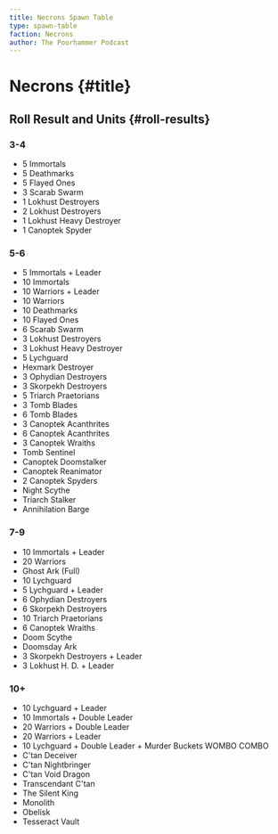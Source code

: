 ```yaml
---
title: Necrons Spawn Table
type: spawn-table
faction: Necrons
author: The Poorhammer Podcast
---
```


# Necrons {#title}

## Roll Result and Units {#roll-results}

### 3-4

  - 5 Immortals
  - 5 Deathmarks
  - 5 Flayed Ones
  - 3 Scarab Swarm
  - 1 Lokhust Destroyers
  - 2 Lokhust Destroyers
  - 1 Lokhust Heavy Destroyer
  - 1 Canoptek Spyder

### 5-6

  - 5 Immortals + Leader
  - 10 Immortals
  - 10 Warriors + Leader
  - 10 Warriors
  - 10 Deathmarks
  - 10 Flayed Ones
  - 6 Scarab Swarm
  - 3 Lokhust Destroyers
  - 3 Lokhust Heavy Destroyer
  - 5 Lychguard
  - Hexmark Destroyer
  - 3 Ophydian Destroyers
  - 3 Skorpekh Destroyers
  - 5 Triarch Praetorians
  - 3 Tomb Blades
  - 6 Tomb Blades
  - 3 Canoptek Acanthrites
  - 6 Canoptek Acanthrites
  - 3 Canoptek Wraiths
  - Tomb Sentinel
  - Canoptek Doomstalker
  - Canoptek Reanimator
  - 2 Canoptek Spyders
  - Night Scythe
  - Triarch Stalker
  - Annihilation Barge

### 7-9

  - 10 Immortals + Leader
  - 20 Warriors
  - Ghost Ark (Full)
  - 10 Lychguard
  - 5 Lychguard + Leader
  - 6 Ophydian Destroyers
  - 6 Skorpekh Destroyers
  - 10 Triarch Praetorians
  - 6 Canoptek Wraiths
  - Doom Scythe
  - Doomsday Ark
  - 3 Skorpekh Destroyers + Leader
  - 3 Lokhust H. D. + Leader

### 10+

  - 10 Lychguard + Leader
  - 10 Immortals + Double Leader
  - 20 Warriors + Double Leader
  - 20 Warriors + Leader
  - 10 Lychguard + Double Leader + Murder Buckets WOMBO COMBO
  - C'tan Deceiver
  - C'tan Nightbringer
  - C'tan Void Dragon
  - Transcendant C'tan
  - The Silent King
  - Monolith
  - Obelisk
  - Tesseract Vault
